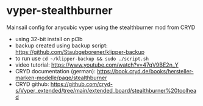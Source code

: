 # vyper-stealthburner
Mainsail config for anycubic vyper using the stealthburner mod from CRYD
- using 32-bit install on pi3b
- backup created using backup script: https://github.com/Staubgeborener/klipper-backup
- to run use ```cd ~/klipper-backup && sudo ./script.sh```
- video tutorial: https://www.youtube.com/watch?v=47qV9BE2n_Y
- CRYD documentation (german): https://book.cryd.de/books/hersteller-marken-modelle/page/stealthburner
- CRYD github: https://github.com/cryd-s/Vyper_extended/tree/main/extended_board/stealthburner%20toolhead
